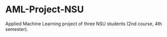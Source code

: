 # AML-Project-NSU
Applied Machine Learning project of three NSU students (2nd course, 4th semester).
